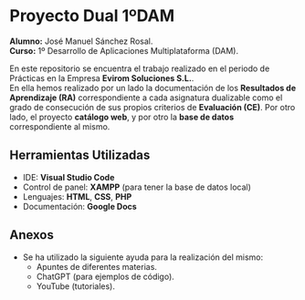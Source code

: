 # Proyecto Dual 1ºDAM

**Alumno:** José Manuel Sánchez Rosal.  
**Curso:** 1º Desarrollo de Aplicaciones Multiplataforma (DAM).

En este repositorio se encuentra el trabajo realizado en el periodo de Prácticas en la Empresa **Evirom Soluciones S.L.**.  
En ella hemos realizado por un lado la documentación de los **Resultados de Aprendizaje (RA)** correspondiente a cada asignatura dualizable como el grado de consecución de sus propios criterios de **Evaluación (CE)**. Por otro lado, el proyecto **catálogo web**, y por otro la **base de datos** correspondiente al mismo.

## Herramientas Utilizadas

- IDE: **Visual Studio Code**
- Control de panel: **XAMPP** (para tener la base de datos local)
- Lenguajes: **HTML**, **CSS**, **PHP**
- Documentación: **Google Docs**

## Anexos

* Se ha utilizado la siguiente ayuda para la realización del mismo:
    - Apuntes de diferentes materias.
    - ChatGPT (para ejemplos de código).
    - YouTube (tutoriales).
